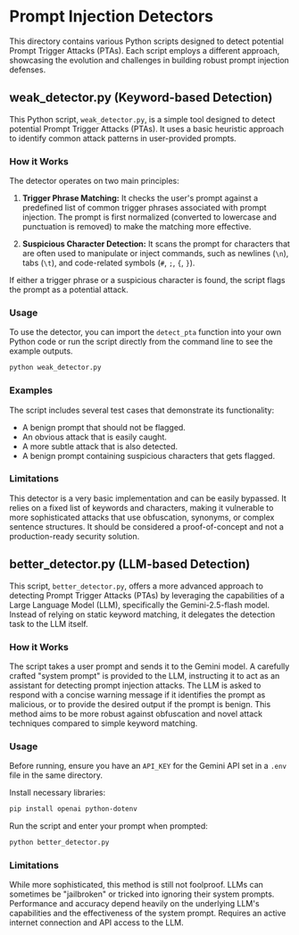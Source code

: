 # Prompt Injection Detectors

This directory contains various Python scripts designed to detect potential Prompt Trigger Attacks (PTAs). Each script employs a different approach, showcasing the evolution and challenges in building robust prompt injection defenses.

## weak_detector.py (Keyword-based Detection)

This Python script, `weak_detector.py`, is a simple tool designed to detect potential Prompt Trigger Attacks (PTAs). It uses a basic heuristic approach to identify common attack patterns in user-provided prompts.

### How it Works

The detector operates on two main principles:

1.  **Trigger Phrase Matching:** It checks the user's prompt against a predefined list of common trigger phrases associated with prompt injection. The prompt is first normalized (converted to lowercase and punctuation is removed) to make the matching more effective.

2.  **Suspicious Character Detection:** It scans the prompt for characters that are often used to manipulate or inject commands, such as newlines (`\n`), tabs (`\t`), and code-related symbols (`#`, `;`, `{`, `}`).

If either a trigger phrase or a suspicious character is found, the script flags the prompt as a potential attack.

### Usage

To use the detector, you can import the `detect_pta` function into your own Python code or run the script directly from the command line to see the example outputs.

```bash
python weak_detector.py
```

### Examples

The script includes several test cases that demonstrate its functionality:

*   A benign prompt that should not be flagged.
*   An obvious attack that is easily caught.
*   A more subtle attack that is also detected.
*   A benign prompt containing suspicious characters that gets flagged.

### Limitations

This detector is a very basic implementation and can be easily bypassed. It relies on a fixed list of keywords and characters, making it vulnerable to more sophisticated attacks that use obfuscation, synonyms, or complex sentence structures. It should be considered a proof-of-concept and not a production-ready security solution.

## better_detector.py (LLM-based Detection)

This script, `better_detector.py`, offers a more advanced approach to detecting Prompt Trigger Attacks (PTAs) by leveraging the capabilities of a Large Language Model (LLM), specifically the Gemini-2.5-flash model. Instead of relying on static keyword matching, it delegates the detection task to the LLM itself.

### How it Works

The script takes a user prompt and sends it to the Gemini model. A carefully crafted "system prompt" is provided to the LLM, instructing it to act as an assistant for detecting prompt injection attacks. The LLM is asked to respond with a concise warning message if it identifies the prompt as malicious, or to provide the desired output if the prompt is benign. This method aims to be more robust against obfuscation and novel attack techniques compared to simple keyword matching.

### Usage

Before running, ensure you have an `API_KEY` for the Gemini API set in a `.env` file in the same directory.

Install necessary libraries:
```bash
pip install openai python-dotenv
```

Run the script and enter your prompt when prompted:
```bash
python better_detector.py
```

### Limitations

While more sophisticated, this method is still not foolproof. LLMs can sometimes be "jailbroken" or tricked into ignoring their system prompts. Performance and accuracy depend heavily on the underlying LLM's capabilities and the effectiveness of the system prompt. Requires an active internet connection and API access to the LLM.
